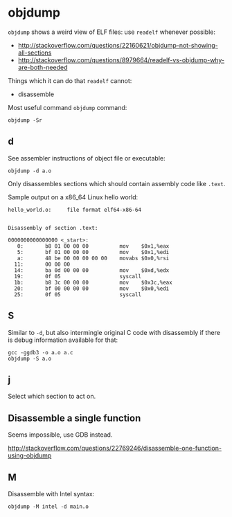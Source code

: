 # objdump

`objdump` shows a weird view of ELF files: use `readelf` whenever possible:

- <http://stackoverflow.com/questions/22160621/objdump-not-showing-all-sections>
- <http://stackoverflow.com/questions/8979664/readelf-vs-objdump-why-are-both-needed>

Things which it can do that `readelf` cannot:

- disassemble

Most useful command `objdump` command:

    objdump -Sr

## d

See assembler instructions of object file or executable:

    objdump -d a.o

Only disassembles sections which should contain assembly code like `.text`.

Sample output on a x86_64 Linux hello world:

    hello_world.o:     file format elf64-x86-64


    Disassembly of section .text:

    0000000000000000 <_start>:
       0:       b8 01 00 00 00          mov    $0x1,%eax
       5:       bf 01 00 00 00          mov    $0x1,%edi
       a:       48 be 00 00 00 00 00    movabs $0x0,%rsi
      11:       00 00 00
      14:       ba 0d 00 00 00          mov    $0xd,%edx
      19:       0f 05                   syscall
      1b:       b8 3c 00 00 00          mov    $0x3c,%eax
      20:       bf 00 00 00 00          mov    $0x0,%edi
      25:       0f 05                   syscall

## S

Similar to `-d`, but also intermingle original C code with disassembly if there is debug information available for that: 

    gcc -ggdb3 -o a.o a.c
    objdump -S a.o

## j

Select which section to act on.

## Disassemble a single function

Seems impossible, use GDB instead.

<http://stackoverflow.com/questions/22769246/disassemble-one-function-using-objdump>

## M

Disassemble with Intel syntax:

    objdump -M intel -d main.o
